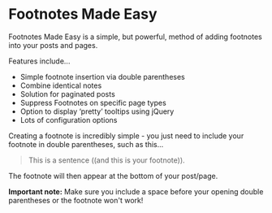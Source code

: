# Footnotes Made Easy

Footnotes Made Easy is a simple, but powerful, method of adding footnotes into your posts and pages.

Features include...

* Simple footnote insertion via double parentheses
* Combine identical notes
* Solution for paginated posts
* Suppress Footnotes on specific page types
* Option to display ‘pretty’ tooltips using jQuery
* Lots of configuration options

Creating a footnote is incredibly simple - you just need to include your footnote in double parentheses, such as this...

>This is a sentence ((and this is your footnote)).

The footnote will then appear at the bottom of your post/page.

**Important note:** Make sure you include a space before your opening double parentheses or the footnote won't work!
